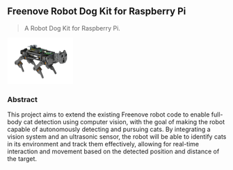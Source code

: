 ## Freenove Robot Dog Kit for Raspberry Pi

> A Robot Dog Kit for Raspberry Pi.

<img src='Picture/icon.png' width='30%'/>

### Abstract
This project aims to extend the existing Freenove robot code to enable full-body cat detection using computer vision, with the goal of making the robot capable of autonomously detecting and pursuing cats. By integrating a vision system and an ultrasonic sensor, the robot will be able to identify cats in its environment and track them effectively, allowing for real-time interaction and movement based on the detected position and distance of the target.
